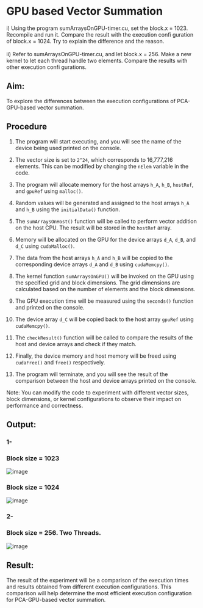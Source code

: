 # GPU based Vector Summation
i) Using the program sumArraysOnGPU-timer.cu, set the block.x = 1023. Recompile and run it. Compare the result with the execution confi guration of block.x = 1024. Try to explain the difference and the reason.
<br>
<br>ii) Refer to sumArraysOnGPU-timer.cu, and let block.x = 256. Make a new kernel to let each thread handle two elements. Compare the results with other execution confi gurations.

## Aim:
To explore the differences between the execution configurations of PCA-GPU-based vector summation.


## Procedure

1. The program will start executing, and you will see the name of the device being used printed on the console.

2. The vector size is set to `2^24`, which corresponds to 16,777,216 elements. This can be modified by changing the `nElem` variable in the code.

3. The program will allocate memory for the host arrays `h_A`, `h_B`, `hostRef`, and `gpuRef` using `malloc()`.

4. Random values will be generated and assigned to the host arrays `h_A` and `h_B` using the `initialData()` function.

5. The `sumArraysOnHost()` function will be called to perform vector addition on the host CPU. The result will be stored in the `hostRef` array.

6. Memory will be allocated on the GPU for the device arrays `d_A`, `d_B`, and `d_C` using `cudaMalloc()`.

7. The data from the host arrays `h_A` and `h_B` will be copied to the corresponding device arrays `d_A` and `d_B` using `cudaMemcpy()`.

8. The kernel function `sumArraysOnGPU()` will be invoked on the GPU using the specified grid and block dimensions. The grid dimensions are calculated based on the number of elements and the block dimensions.

9. The GPU execution time will be measured using the `seconds()` function and printed on the console.

10. The device array `d_C` will be copied back to the host array `gpuRef` using `cudaMemcpy()`.

11. The `checkResult()` function will be called to compare the results of the host and device arrays and check if they match.

12. Finally, the device memory and host memory will be freed using `cudaFree()` and `free()` respectively.

13. The program will terminate, and you will see the result of the comparison between the host and device arrays printed on the console.

Note: You can modify the code to experiment with different vector sizes, block dimensions, or kernel configurations to observe their impact on performance and correctness.

## Output:
### 1-
### Block size = 1023
![image](https://user-images.githubusercontent.com/65499285/235474476-543c8153-67c7-4488-b117-efaaecf4a71e.png)
### Block size = 1024
![image](https://user-images.githubusercontent.com/65499285/235474535-547c521d-50e1-4625-94d2-ce04598cc622.png)
### 2- 
### Block size = 256. Two Threads.
![image](https://user-images.githubusercontent.com/65499285/235474812-97ac4808-6fd8-4b47-a0b0-656e6d1c94f3.png)
## Result:
The result of the experiment will be a comparison of the execution times and results obtained from different execution configurations. This comparison will help determine the most efficient execution configuration for PCA-GPU-based vector summation.
